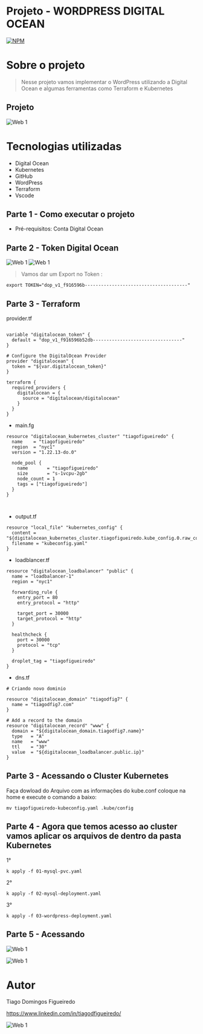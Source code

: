 # Projeto - WORDPRESS DIGITAL OCEAN
[![NPM](https://img.shields.io/npm/l/react)](https://github.com/tiagodfigueiredo7/awsterralt/blob/main/LICENCE) 

# Sobre o projeto

> Nesse projeto vamos implementar o WordPress utilizando a Digital Ocean e algumas ferramentas como Terraform e Kubernetes







##  Projeto 

![Web 1](https://github.com/tiagodfigueiredo7/assets/blob/main/Projeto%209/ScreenHunter%201934.png)

 
  



# Tecnologias utilizadas

- Digital Ocean
- Kubernetes
- GitHub
- WordPress
- Terraform
- Vscode


## Parte 1 - Como executar o projeto



- Pré-requisitos: Conta Digital Ocean



## Parte 2 - Token Digital Ocean





![Web 1](https://github.com/tiagodfigueiredo7/assets/blob/main/Projeto%209/ScreenHunter%201880.png)
![Web 1](https://github.com/tiagodfigueiredo7/assets/blob/main/Projeto%209/ScreenHunter%201925.png)



> Vamos dar um Export no Token :


```
export TOKEN="dop_v1_f916596b--------------------------------------"

```

## Parte 3 - Terraform 


provider.tf

```

variable "digitalocean_token" {
  default = "dop_v1_f916596b52db---------------------------------"
}

# Configure the DigitalOcean Provider
provider "digitalocean" {
  token = "${var.digitalocean_token}"
}

terraform {
  required_providers {
    digitalocean = {
      source = "digitalocean/digitalocean"
    }
  }
}

```


- main.fg

```
resource "digitalocean_kubernetes_cluster" "tiagofigueiredo" {
  name    = "tiagofigueiredo"
  region  = "nyc1"
  version = "1.22.13-do.0"

  node_pool {
    name       = "tiagofigueiredo"
    size       = "s-1vcpu-2gb"
    node_count = 1
    tags = ["tiagofigueiredo"]
  }
}



```
- output.tf


```
resource "local_file" "kubernetes_config" {
  content = "${digitalocean_kubernetes_cluster.tiagofigueiredo.kube_config.0.raw_config}"
  filename = "kubeconfig.yaml"
}

```
- loadblancer.tf

```
resource "digitalocean_loadbalancer" "public" {
  name = "loadbalancer-1"
  region = "nyc1"

  forwarding_rule {
    entry_port = 80
    entry_protocol = "http"

    target_port = 30000
    target_protocol = "http"
  }

  healthcheck {
    port = 30000
    protocol = "tcp"
  }

  droplet_tag = "tiagofigueiredo"
}

```
- dns.tf

```
# Criando novo dominio

resource "digitalocean_domain" "tiagodfig7" {
  name = "tiagodfig7.com"
}

# Add a record to the domain
resource "digitalocean_record" "www" {
  domain = "${digitalocean_domain.tiagodfig7.name}"
  type   = "A"
  name   = "www"
  ttl    = "30"
  value  = "${digitalocean_loadbalancer.public.ip}"
}
```





## Parte 3  - Acessando o Cluster Kubernetes 

Faça dowload do Arquivo com as informações do kube.conf  coloque na home e execute o comando a baixo: 

```
mv tiagofigueiredo-kubeconfig.yaml .kube/config

```


## Parte 4 - Agora que temos acesso ao cluster vamos aplicar os arquivos de dentro da pasta Kubernetes

1°

```
k apply -f 01-mysql-pvc.yaml       

```

2°

```
k apply -f 02-mysql-deployment.yaml         

```

3°

```
k apply -f 03-wordpress-deployment.yaml       

```

## Parte 5 - Acessando 


![Web 1](https://github.com/tiagodfigueiredo7/assets/blob/main/Projeto%209/ScreenHunter%201938.png)

![Web 1](https://github.com/tiagodfigueiredo7/assets/blob/main/Projeto%209/ScreenHunter%201939.png)










# Autor

Tiago Domingos Figueiredo 

https://www.linkedin.com/in/tiagodfigueiredo/


![Web 1](https://github.com/tiagodfigueiredo7/assets/blob/main/t.jpg)
